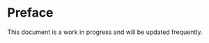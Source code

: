 # Preface
<div class="warning">
This document is a work in progress and will be updated frequently.
</div>
